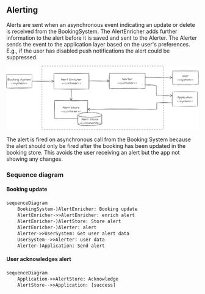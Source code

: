 ## Alerting
Alerts are sent when an asynchronous event indicating an update or delete is received from the BookingSystem. The AlertEnricher adds further information to the alert before it is saved and sent to the Alerter. The Alerter sends the event to the application layer based on the user's preferences. E.g., if the user has disabled push notifications the alert could be suppressed.

![](<alerting.png>)

The alert is fired on asynchronous call from the Booking System because the alert should only be fired after the booking has been updated in the booking store. This avoids the user receiving an alert but the app not showing any changes.

### Sequence diagram
#### Booking update
```mermaid
sequenceDiagram
    BookingSystem-)AlertEnricher: Booking update
    AlertEnricher->>AlertEnricher: enrich alert
    AlertEnricher-)AlertStore: Store alert
    AlertEnricher-)Alerter: alert
    Alerter->>UserSystem: Get user alert data
    UserSystem-->>Alerter: user data
    Alerter-)Application: Send alert
```

#### User acknowledges alert
```mermaid
sequenceDiagram
    Application->>AlertStore: Acknowledge
    AlertStore-->>Application: [success]
```
